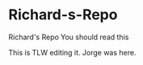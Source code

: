 Richard-s-Repo
==============

Richard's Repo
You should read this

This is TLW editing it.
Jorge was here.
